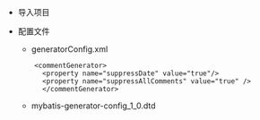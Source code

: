 * 导入项目
* 配置文件

  * generatorConfig.xml

  ```
      <commentGenerator>
      	<property name="suppressDate" value="true"/>
      	<property name="suppressAllComments" value="true" />
    	</commentGenerator>
  ```

  * mybatis-generator-config\_1\_0.dtd



